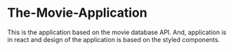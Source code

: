 # The-Movie-Application


This is the application based on the movie database API. And, application is in react and design of the application is based on the styled components. 
